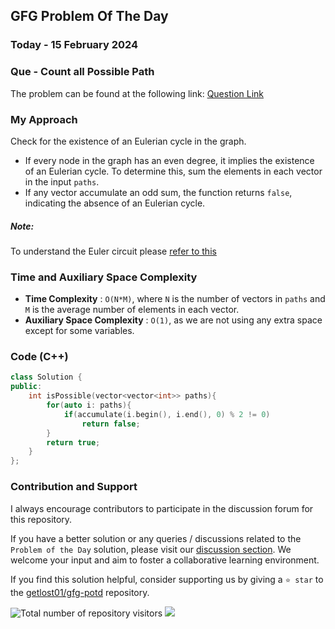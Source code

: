## GFG Problem Of The Day

### Today - 15 February 2024
### Que - Count all Possible Path
The problem can be found at the following link: [Question Link](https://www.geeksforgeeks.org/problems/castle-run3644/1)

### My Approach
Check for the existence of an Eulerian cycle in the graph. 
- If every node in the graph has an even degree, it implies the existence of an Eulerian cycle. To determine this, sum the elements in each vector in the input `paths`. 
- If any vector accumulate an odd sum, the function returns `false`, indicating the absence of an Eulerian cycle.

##### Note:
To understand the Euler circuit please [refer to this](https://www.youtube.com/watch?v=xR4sGgwtR2I)

### Time and Auxiliary Space Complexity

- **Time Complexity** : `O(N*M)`, where `N` is the number of vectors in `paths` and `M` is the average number of elements in each vector.
- **Auxiliary Space Complexity** : `O(1)`, as we are not using any extra space except for some variables.

### Code (C++)

```cpp
class Solution {
public:
    int isPossible(vector<vector<int>> paths){
        for(auto i: paths){
            if(accumulate(i.begin(), i.end(), 0) % 2 != 0)
                return false;
        }
        return true;
    }
};
```

### Contribution and Support

I always encourage contributors to participate in the discussion forum for this repository.

If you have a better solution or any queries / discussions related to the `Problem of the Day` solution, please visit our [discussion section](https://github.com/getlost01/gfg-potd/discussions). We welcome your input and aim to foster a collaborative learning environment.

If you find this solution helpful, consider supporting us by giving a `⭐ star` to the [getlost01/gfg-potd](https://github.com/getlost01/gfg-potd) repository.

![Total number of repository visitors](https://komarev.com/ghpvc/?username=gl01potdgfg&color=blue&&label=Visitors)
![](https://hit.yhype.me/github/profile?user_id=79409258)

